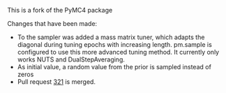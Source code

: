 This is a fork of the PyMC4 package

Changes that have been made:
   * To the sampler was added a mass matrix tuner, which adapts the diagonal during tuning epochs 
   with increasing length. pm.sample is configured to use this more advanced tuning method.
   It currently only works NUTS and DualStepAveraging.
   * As initial value, a random value from the prior is sampled instead of zeros
   * Pull request [321](https://github.com/pymc-devs/pymc4/pull/321) is merged.

